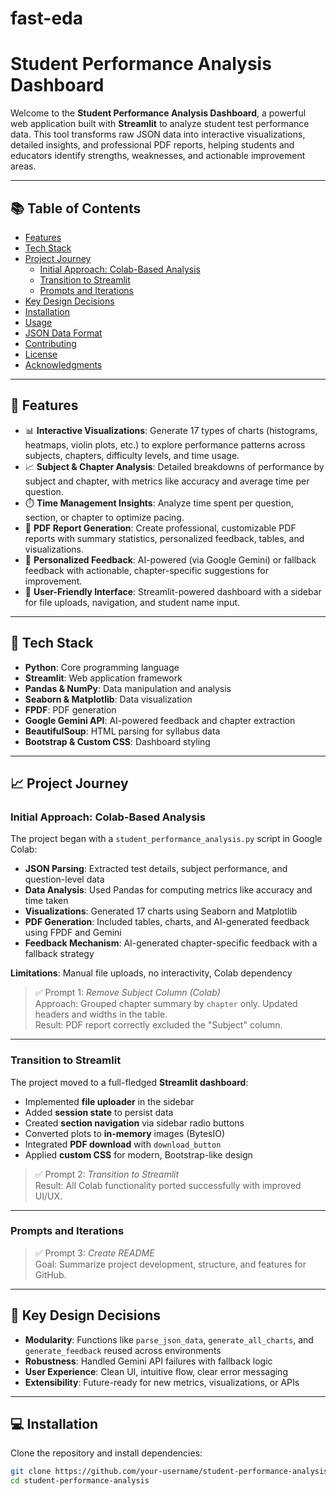 # fast-eda

# Student Performance Analysis Dashboard

Welcome to the **Student Performance Analysis Dashboard**, a powerful web application built with **Streamlit** to analyze student test performance data. This tool transforms raw JSON data into interactive visualizations, detailed insights, and professional PDF reports, helping students and educators identify strengths, weaknesses, and actionable improvement areas.

---

## 📚 Table of Contents

- [Features](#features)  
- [Tech Stack](#tech-stack)  
- [Project Journey](#project-journey)  
  - [Initial Approach: Colab-Based Analysis](#initial-approach-colab-based-analysis)  
  - [Transition to Streamlit](#transition-to-streamlit)  
  - [Prompts and Iterations](#prompts-and-iterations)  
- [Key Design Decisions](#key-design-decisions)  
- [Installation](#installation)  
- [Usage](#usage)  
- [JSON Data Format](#json-data-format)  
- [Contributing](#contributing)  
- [License](#license)  
- [Acknowledgments](#acknowledgments)

---

## 🚀 Features

- 📊 **Interactive Visualizations**: Generate 17 types of charts (histograms, heatmaps, violin plots, etc.) to explore performance patterns across subjects, chapters, difficulty levels, and time usage.  
- 📈 **Subject & Chapter Analysis**: Detailed breakdowns of performance by subject and chapter, with metrics like accuracy and average time per question.  
- ⏱️ **Time Management Insights**: Analyze time spent per question, section, or chapter to optimize pacing.  
- 📄 **PDF Report Generation**: Create professional, customizable PDF reports with summary statistics, personalized feedback, tables, and visualizations.  
- 🎯 **Personalized Feedback**: AI-powered (via Google Gemini) or fallback feedback with actionable, chapter-specific suggestions for improvement.  
- 👤 **User-Friendly Interface**: Streamlit-powered dashboard with a sidebar for file uploads, navigation, and student name input.

---

## 🧰 Tech Stack

- **Python**: Core programming language  
- **Streamlit**: Web application framework  
- **Pandas & NumPy**: Data manipulation and analysis  
- **Seaborn & Matplotlib**: Data visualization  
- **FPDF**: PDF generation  
- **Google Gemini API**: AI-powered feedback and chapter extraction  
- **BeautifulSoup**: HTML parsing for syllabus data  
- **Bootstrap & Custom CSS**: Dashboard styling  

---

## 📈 Project Journey

### Initial Approach: Colab-Based Analysis

The project began with a `student_performance_analysis.py` script in Google Colab:

- **JSON Parsing**: Extracted test details, subject performance, and question-level data  
- **Data Analysis**: Used Pandas for computing metrics like accuracy and time taken  
- **Visualizations**: Generated 17 charts using Seaborn and Matplotlib  
- **PDF Generation**: Included tables, charts, and AI-generated feedback using FPDF and Gemini  
- **Feedback Mechanism**: AI-generated chapter-specific feedback with a fallback strategy  

**Limitations**: Manual file uploads, no interactivity, Colab dependency

> ✅ Prompt 1: *Remove Subject Column (Colab)*  
> Approach: Grouped chapter summary by `chapter` only. Updated headers and widths in the table.  
> Result: PDF report correctly excluded the "Subject" column.

---

### Transition to Streamlit

The project moved to a full-fledged **Streamlit dashboard**:

- Implemented **file uploader** in the sidebar  
- Added **session state** to persist data  
- Created **section navigation** via sidebar radio buttons  
- Converted plots to **in-memory** images (BytesIO)  
- Integrated **PDF download** with `download_button`  
- Applied **custom CSS** for modern, Bootstrap-like design

> ✅ Prompt 2: *Transition to Streamlit*  
> Result: All Colab functionality ported successfully with improved UI/UX.

---

### Prompts and Iterations

> ✅ Prompt 3: *Create README*  
> Goal: Summarize project development, structure, and features for GitHub.

---

## 🧠 Key Design Decisions

- **Modularity**: Functions like `parse_json_data`, `generate_all_charts`, and `generate_feedback` reused across environments  
- **Robustness**: Handled Gemini API failures with fallback logic  
- **User Experience**: Clean UI, intuitive flow, clear error messaging  
- **Extensibility**: Future-ready for new metrics, visualizations, or APIs

---

## 💻 Installation

Clone the repository and install dependencies:

```bash
git clone https://github.com/your-username/student-performance-analysis.git
cd student-performance-analysis
